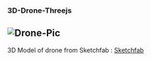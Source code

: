 ### 3D-Drone-Threejs
![Drone-Pic](https://user-images.githubusercontent.com/93096721/194698624-059dcaf9-edf4-4215-9c48-5eebf63bdce0.png)
---
3D Model of drone from Sketchfab : [Sketchfab](https://sketchfab.com)
